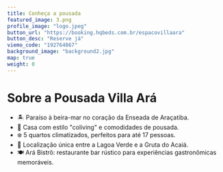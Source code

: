 ```yaml
---
title: Conheça a pousada
featured_image: 3.png
profile_image: "logo.jpeg"
button_url: "https://booking.hqbeds.com.br/espacovillaara"
button_desc: "Reserve já"
viemo_code: "192764867"
background_image: "background2.jpg"
map: true
weight: 0
---
```

# Sobre a Pousada Villa Ará

- 🏝️ Paraíso à beira-mar no coração da Enseada de Araçatiba.
- 🏡 Casa com estilo "coliving" e comodidades de pousada.
- ❄️ 5 quartos climatizados, perfeitos para até 17 pessoas.
- 🌅 Localização única entre a Lagoa Verde e a Gruta do Acaiá.
- 🍽️ Ará Bistrô: restaurante bar rústico para experiências gastronômicas memoráveis.